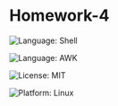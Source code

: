 # Homework-4

![Language: Shell](https://img.shields.io/badge/Language-Shell-yellowgreen)

![Language: AWK](https://img.shields.io/badge/Language-AWK-green)

![License: MIT](https://img.shields.io/badge/License-MIT-blue)

![Platform: Linux](https://img.shields.io/badge/Platform-Linux-black)
